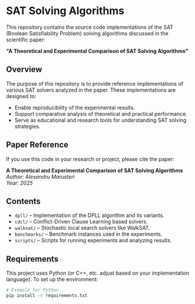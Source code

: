 # SAT Solving Algorithms

This repository contains the source code implementations of the SAT (Boolean Satisfiability Problem) solving algorithms discussed in the scientific paper:

**"A Theoretical and Experimental Comparison of SAT Solving Algorithms"**

## Overview

The purpose of this repository is to provide reference implementations of various SAT solvers analyzed in the paper. These implementations are designed to:

- Enable reproducibility of the experimental results.
- Support comparative analysis of theoretical and practical performance.
- Serve as educational and research tools for understanding SAT solving strategies.

## Paper Reference

If you use this code in your research or project, please cite the paper:

**A Theoretical and Experimental Comparison of SAT Solving Algorithms**  
*Author: Alexandru Marusteri*  
*Year: 2025*  

## Contents

- `dpll/` – Implementation of the DPLL algorithm and its variants.
- `cdcl/` – Conflict-Driven Clause Learning based solvers.
- `walksat/` – Stochastic local search solvers like WalkSAT.
- `benchmarks/` – Benchmark instances used in the experiments.
- `scripts/` – Scripts for running experiments and analyzing results.

## Requirements

This project uses Python (or C++, etc. adjust based on your implementation language). To set up the environment:

```bash
# Example for Python
pip install -r requirements.txt
